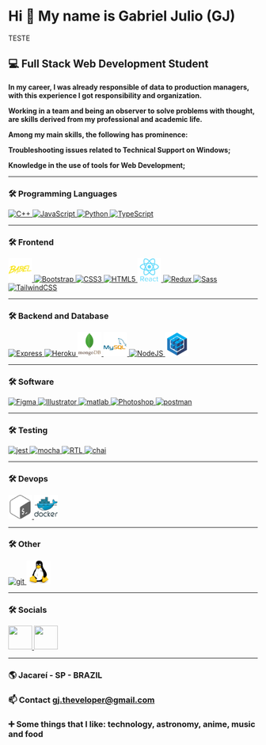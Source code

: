 # Hi 👋 My name is Gabriel Julio (GJ)

TESTE

## 💻 Full Stack Web Development Student

**In my career, I was already responsible of data to production managers, with this experience I got responsibility and organization.**

**Working in a team and being an observer to solve problems with thought, are skills derived from my professional and academic life.**

**Among my main skills, the following has prominence:**

**Troubleshooting issues related to Technical Support on Windows;**

**Knowledge in the use of tools for Web Development;**

---

### 🛠 Programming Languages

<a
    href="https://docs.microsoft.com/en-us/cpp/?view=msvc-170"
    target="_blank"
    rel="noreferrer">
        <img
            src="https://raw.githubusercontent.com/danielcranney/readme-generator/main/public/icons/skills/cplusplus-colored.svg"
            width="48"
            height="48"
            alt="C++"
        />
</a>
<a
    href="https://developer.mozilla.org/en-US/docs/Web/JavaScript"
    target="_blank"
    rel="noreferrer">
        <img
            src="https://raw.githubusercontent.com/danielcranney/readme-generator/main/public/icons/skills/javascript-colored.svg"
            width="48"
            height="48"
            alt="JavaScript"
        />
</a>
<a
    href="https://www.python.org/"
    target="_blank"
    rel="noreferrer">
        <img
            src="https://raw.githubusercontent.com/danielcranney/readme-generator/main/public/icons/skills/python-colored.svg"
            width="48"
            height="48"
            alt="Python"
        />
</a>
<a
    href="https://www.typescriptlang.org/"
    target="_blank"
    rel="noreferrer">
        <img
            src="https://raw.githubusercontent.com/danielcranney/readme-generator/main/public/icons/skills/typescript-colored.svg"
            width="48"
            height="48"
            alt="TypeScript"
        />
</a>

---

### 🛠 Frontend

<a
    href="https://babeljs.io/"
    target="_blank"
    rel="noreferrer">
        <img
            src="./images/babel.svg"
            width="48"
            height="48"
            alt="Babel"
        />
</a>
<a
    href="https://getbootstrap.com/"
    target="_blank"
    rel="noreferrer">
        <img
            src="https://raw.githubusercontent.com/danielcranney/readme-generator/main/public/icons/skills/bootstrap-colored.svg"
            width="48"
            height="48"
            alt="Bootstrap"
        />
</a>
<a
    href="https://www.w3.org/TR/CSS/#css"
    target="_blank"
    rel="noreferrer">
        <img
            src="https://raw.githubusercontent.com/danielcranney/readme-generator/main/public/icons/skills/css3-colored.svg"
            width="48"
            height="48"
            alt="CSS3"
        />
</a>
<a
    href="https://developer.mozilla.org/en-US/docs/Glossary/HTML5"
    target="_blank"
    rel="noreferrer">
        <img
            src="https://raw.githubusercontent.com/danielcranney/readme-generator/main/public/icons/skills/html5-colored.svg"
            width="48"
            height="48"
            alt="HTML5"
        />
</a>
<a
    href="https://reactjs.org/"
    target="_blank"
    rel="noreferrer">
        <img
            src="https://raw.githubusercontent.com/devicons/devicon/master/icons/react/react-original-wordmark.svg"
            width="48"
            height="48"
            alt="React"
        />
</a>
<a
    href="https://redux.js.org/"
    target="_blank"
    rel="noreferrer">
        <img
            src="https://raw.githubusercontent.com/danielcranney/readme-generator/main/public/icons/skills/redux-colored.svg"
            width="48"
            height="48"
            alt="Redux"
        />
</a>
<a
    href="https://sass-lang.com/"
    target="_blank"
    rel="noreferrer">
        <img
            src="https://raw.githubusercontent.com/danielcranney/readme-generator/main/public/icons/skills/sass-colored.svg"
            width="48"
            height="48"
            alt="Sass"
        />
</a>
<a
    href="https://tailwindcss.com/"
    target="_blank"
    rel="noreferrer">
        <img
            src="https://raw.githubusercontent.com/danielcranney/readme-generator/main/public/icons/skills/tailwindcss-colored.svg"
            width="48"
            height="48"
            alt="TailwindCSS"
        />
</a>

---

### 🛠 Backend and Database
  
<a
    href="https://expressjs.com/"
    target="_blank"
    rel="noreferrer">
        <img
            src="https://icongr.am/devicon/express-original.svg?size=128&color=79a08e"
            width="48"
            height="48"
            alt="Express"
        />
</a>
<a
    href="https://www.heroku.com/"
    target="_blank"
    rel="noreferrer">
        <img
            src="https://raw.githubusercontent.com/danielcranney/readme-generator/main/public/icons/skills/heroku-colored.svg"
            width="48"
            height="48"
            alt="Heroku"
        />
</a>
<a
    href="https://www.mongodb.com/"
    target="_blank"
    rel="noreferrer">
        <img
            src="https://raw.githubusercontent.com/devicons/devicon/master/icons/mongodb/mongodb-original-wordmark.svg"
            width="48"
            height="48"
            alt="MongoDB"
        />
</a>
<a
    href="https://www.mysql.com/"
    target="_blank"
    rel="noreferrer">
        <img
            src="https://raw.githubusercontent.com/devicons/devicon/master/icons/mysql/mysql-original-wordmark.svg"
            width="48"
            height="48"
            alt="MySQL"
        />
</a>
<a
    href="https://nodejs.org/en/"
    target="_blank"
    rel="noreferrer">
        <img
            src="https://raw.githubusercontent.com/danielcranney/readme-generator/main/public/icons/skills/nodejs-colored.svg"
            width="48"
            height="48"
            alt="NodeJS"
        />
</a>
<a
    href="https://sequelize.org/"
    target="_blank"
    rel="noreferrer">
        <img
            title="Sequelize"
            alt="Sequelize"
            height="48"
            width="48"
            src="https://raw.githubusercontent.com/devicons/devicon/master/icons/sequelize/sequelize-original.svg"
        />
</a>

---

### 🛠 Software
  
<a
    href="https://www.figma.com/"
    target="_blank"
    rel="noreferrer">
        <img
            src="https://raw.githubusercontent.com/danielcranney/readme-generator/main/public/icons/skills/figma-colored.svg"
            width="48"
            height="48"
            alt="Figma"
        />
</a>
<a
    href="https://www.adobe.com/uk/products/illustrator.html"
    target="_blank"
    rel="noreferrer">
        <img
            src="https://raw.githubusercontent.com/danielcranney/readme-generator/main/public/icons/skills/illustrator-colored.svg"
            width="48"
            height="48"
            alt="Illustrator"
        />
</a>
<a
    href="https://www.mathworks.com/"
    target="_blank"
    rel="noreferrer">
        <img
            src="https://upload.wikimedia.org/wikipedia/commons/2/21/Matlab_Logo.png"
            alt="matlab"
            width="48"
            height="48"
        />
</a>
<a
    href="https://www.adobe.com/uk/products/photoshop.html"
    target="_blank"
    rel="noreferrer">
        <img
            src="https://raw.githubusercontent.com/danielcranney/readme-generator/main/public/icons/skills/photoshop-colored.svg"
            width="48"
            height="48"
            alt="Photoshop"
        />
</a>
<a
    href="https://postman.com"
    target="_blank"
    rel="noreferrer">
        <img
            src="https://www.vectorlogo.zone/logos/getpostman/getpostman-icon.svg"
            alt="postman"
            width="48"
            height="48"
        />
</a>

---

### 🛠 Testing

<a
    href="https://jestjs.io"
    target="_blank"
    rel="noreferrer">
        <img
            src="https://www.vectorlogo.zone/logos/jestjsio/jestjsio-icon.svg"
            alt="jest"
            width="48"
            height="48"
        />
</a>
<a
    href="https://mochajs.org"
    target="_blank"
    rel="noreferrer">
        <img
            src="https://www.vectorlogo.zone/logos/mochajs/mochajs-icon.svg"
            alt="mocha"
            width="48"
            height="48"
        />
</a>
<a
    href="https://testing-library.com/"
    target="_blank"
    rel="noreferrer">
        <img
            src="https://testing-library.com/img/octopus-128x128.png"
            alt="RTL"
            width="48"
            height="48"
        />
</a>
<a
    href="https://www.chaijs.com"
    target="_blank"
    rel="noreferrer">
        <img
            src="https://www.chaijs.com/img/chai-logo.png"
            alt="chai"
            width="48"
            height="48"
        />
</a>

---

### 🛠 Devops

<a
    href="https://www.gnu.org/software/bash/"
    target="_blank"
    rel="noreferrer">
        <img
            src="./images/bash.svg"
            alt="bash"
            width="48"
            height="48"
        />
</a>
<a
    href="https://www.docker.com/"
    target="_blank"
    rel="noreferrer">
        <img
            src="https://raw.githubusercontent.com/devicons/devicon/master/icons/docker/docker-original-wordmark.svg"
            alt="docker"
            width="48"
            height="48"
        />
</a>

---

### 🛠 Other
  
<a
    href="https://git-scm.com/"
    target="_blank"
    rel="noreferrer">
        <img
            src="https://www.vectorlogo.zone/logos/git-scm/git-scm-icon.svg"
            alt="git"
            width="48"
            height="48"
        />
</a>
<a
    href="https://www.linux.org/"
    target="_blank"
    rel="noreferrer">
        <img
            src="https://raw.githubusercontent.com/devicons/devicon/master/icons/linux/linux-original.svg"
            alt="linux"
            width="48"
            height="48"
        />
</a>

---

### 🛠 Socials

<a
    href="https://www.linkedin.com/in/gabrieljuliodefaria"
    target="_blank"
    rel="noreferrer">
        <img
            src="https://raw.githubusercontent.com/danielcranney/readme-generator/main/public/icons/socials/linkedin.svg"
            width="48"
            height="48"
        />
</a>
<a
    href="https://pt.stackoverflow.com/users/289106/gj-01126799"
    target="_blank"
    rel="noreferrer">
        <img
            src="https://raw.githubusercontent.com/danielcranney/readme-generator/main/public/icons/socials/stackoverflow.svg"
            width="48"
            height="48"
        />
</a>

---

### 🌎 Jacareí - SP - BRAZIL

### 📫 Contact [gj.theveloper@gmail.com](mailto:ggj.theveloper@gmail.com)

### ➕ Some things that I like: technology, astronomy, anime, music and food
